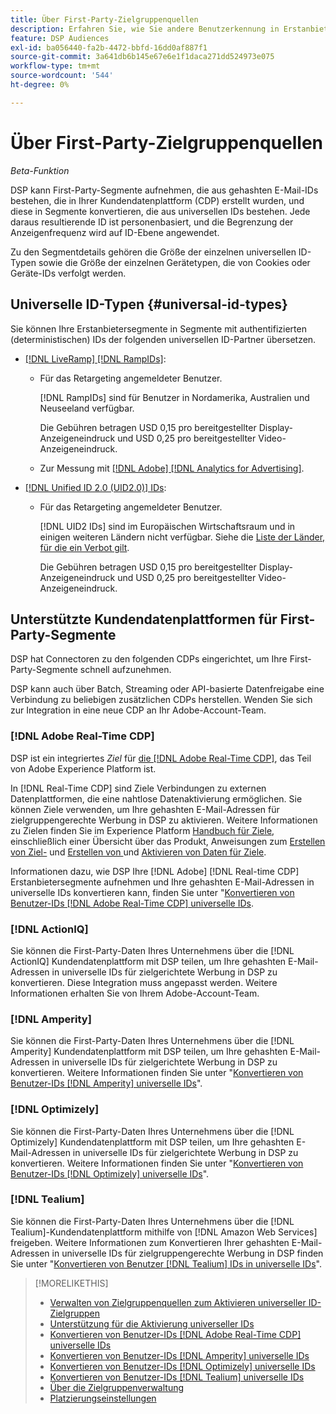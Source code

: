 ```yaml
---
title: Über First-Party-Zielgruppenquellen
description: Erfahren Sie, wie Sie andere Benutzerkennung in Erstanbietersegmenten in universelle IDs für das Cookie-lose Targeting konvertieren können.
feature: DSP Audiences
exl-id: ba056440-fa2b-4472-bbfd-16dd0af887f1
source-git-commit: 3a641db6b145e67e6e1f1daca271dd524973e075
workflow-type: tm+mt
source-wordcount: '544'
ht-degree: 0%

---
```


# Über First-Party-Zielgruppenquellen

*Beta-Funktion*

DSP kann First-Party-Segmente aufnehmen, die aus gehashten E-Mail-IDs bestehen, die in Ihrer Kundendatenplattform (CDP) erstellt wurden, und diese in Segmente konvertieren, die aus universellen IDs bestehen. Jede daraus resultierende ID ist personenbasiert, und die Begrenzung der Anzeigenfrequenz wird auf ID-Ebene angewendet<!-- Move that info. to somewhere else? -->.

Zu den Segmentdetails gehören die Größe der einzelnen universellen ID-Typen sowie die Größe der einzelnen Gerätetypen, die von Cookies oder Geräte-IDs verfolgt werden.

## Universelle ID-Typen {#universal-id-types}

<!--  Replace below with this once ID5 sources are possible 

Using your first-party data, you can create segments with IDs from the following universal ID partners.

* Authenticated (deterministic) IDs using hashed email addresses:

-->

Sie können Ihre Erstanbietersegmente in Segmente mit authentifizierten (deterministischen) IDs der folgenden universellen ID-Partner übersetzen.

* [[!DNL LiveRamp] [!DNL RampIDs]](https://liveramp.com/identity-resolution):

   * Für das Retargeting angemeldeter Benutzer.

     [!DNL RampIDs] sind für Benutzer in Nordamerika, Australien und Neuseeland verfügbar.

     Die Gebühren betragen USD 0,15 pro bereitgestellter Display-Anzeigeneindruck und USD 0,25 pro bereitgestellter Video-Anzeigeneindruck.

   * Zur Messung mit [[!DNL Adobe] [!DNL Analytics for Advertising]](/help/integrations/analytics/overview.md).

* [[!DNL Unified ID 2.0 (UID2.0)] IDs](https://unifiedid.com):

   * Für das Retargeting angemeldeter Benutzer.

     [!DNL UID2 IDs] sind im Europäischen Wirtschaftsraum und in einigen weiteren Ländern nicht verfügbar. Siehe die [Liste der Länder, für die ein Verbot gilt](/help/policies/universal-id-policy.md#prohibited-countries-uid2).

     Die Gebühren betragen USD 0,15 pro bereitgestellter Display-Anzeigeneindruck und USD 0,25 pro bereitgestellter Video-Anzeigeneindruck.

<!-- Not yet

* Probabilistic (unauthenticated) IDs using hashed email addresses:

  * [[!DNL ID5] IDs](https://id5.io): For retargeting unauthenticated site traffic, prospecting using third-party data, and measurement for both using [[!DNL Adobe] [!DNL Analytics for Advertising]](/help/integrations/analytics/overview.md). ID5 IDs are available for no fee.

    ID5 creates an ID by stitching together user signals (hashed email address) with various browser signals (such as IP address and timestamp).

    [!DNL Analytics] measurement requires all [prerequisites for implementing [!DNL Analytics for Advertising]](/help/integrations/analytics/prerequisites.md) and the [AMO ID and EF ID in your tracking URLs](/help/integrations/analytics/ids.md). You also must sign an agreement with [!DNL ID5] and set a parameter within your existing JavaScript tracking tags. <!-- Contact your Adobe Account Team for instructions. -->

<!--
    >[!NOTE]
    >
    >Third-party segments from [!DNL Eyeota] may automatically include ID5 IDs, in addition to users tracked by cookies or device IDs. The segment details include the size for each type. The usual usage fee for each segment, which is stated next to the segment name, applies; no additional fees are charged for the ID5 IDs.
-->

## Unterstützte Kundendatenplattformen für First-Party-Segmente

DSP hat Connectoren zu den folgenden CDPs eingerichtet, um Ihre First-Party-Segmente schnell aufzunehmen.

DSP kann auch über Batch, Streaming oder API-basierte Datenfreigabe eine Verbindung zu beliebigen zusätzlichen CDPs herstellen. Wenden Sie sich zur Integration in eine neue CDP an Ihr Adobe-Account-Team.

### [!DNL Adobe Real-Time CDP]

DSP ist ein integriertes *Ziel* für [die [!DNL Adobe Real-Time CDP]](https://experienceleague.adobe.com/docs/experience-platform/rtcdp/overview.html?lang=de), das Teil von Adobe Experience Platform ist.

In [!DNL Real-Time CDP] sind Ziele Verbindungen zu externen Datenplattformen, die eine nahtlose Datenaktivierung ermöglichen. Sie können Ziele verwenden, um Ihre gehashten E-Mail-Adressen für zielgruppengerechte Werbung in DSP zu aktivieren. Weitere Informationen zu Zielen finden Sie im Experience Platform [Handbuch für Ziele](https://experienceleague.adobe.com/docs/experience-platform/destinations/home.html?lang=de), einschließlich einer Übersicht über das Produkt, Anweisungen zum [Erstellen von Ziel-](https://experienceleague.adobe.com/docs/experience-platform/destinations/ui/destinations-workspace.html?lang=de) und [Erstellen von ](https://experienceleague.adobe.com/docs/experience-platform/destinations/ui/connect-destination.html?lang=de) und [Aktivieren von Daten für Ziele](https://experienceleague.adobe.com/docs/experience-platform/destinations/ui/activate/activate-segment-streaming-destinations.html?lang=de).

Informationen dazu, wie DSP Ihre [!DNL Adobe] [!DNL Real-time CDP] Erstanbietersegmente aufnehmen und Ihre gehashten E-Mail-Adressen in universelle IDs konvertieren kann, finden Sie unter &quot;[Konvertieren von Benutzer-IDs  [!DNL Adobe Real-Time CDP]  universelle IDs](/help/dsp/audiences/sources/source-adobe-rtcdp.md).

### [!DNL ActionIQ]

Sie können die First-Party-Daten Ihres Unternehmens über die [!DNL ActionIQ] Kundendatenplattform mit DSP teilen, um Ihre gehashten E-Mail-Adressen in universelle IDs für zielgerichtete Werbung in DSP zu konvertieren. Diese Integration muss angepasst werden. Weitere Informationen erhalten Sie von Ihrem Adobe-Account-Team.

### [!DNL Amperity]

Sie können die First-Party-Daten Ihres Unternehmens über die [!DNL Amperity] Kundendatenplattform mit DSP teilen, um Ihre gehashten E-Mail-Adressen in universelle IDs für zielgerichtete Werbung in DSP zu konvertieren. Weitere Informationen finden Sie unter &quot;[Konvertieren von Benutzer-IDs  [!DNL Amperity]  universelle IDs](/help/dsp/audiences/sources/source-amperity.md)&quot;.

### [!DNL Optimizely]

Sie können die First-Party-Daten Ihres Unternehmens über die [!DNL Optimizely] Kundendatenplattform mit DSP teilen, um Ihre gehashten E-Mail-Adressen in universelle IDs für zielgerichtete Werbung in DSP zu konvertieren. Weitere Informationen finden Sie unter &quot;[Konvertieren von Benutzer-IDs  [!DNL Optimizely]  universelle IDs](/help/dsp/audiences/sources/source-optimizely.md)&quot;.

### [!DNL Tealium]

Sie können die First-Party-Daten Ihres Unternehmens über die [!DNL Tealium]-Kundendatenplattform mithilfe von [!DNL Amazon Web Services] freigeben. Weitere Informationen zum Konvertieren Ihrer gehashten E-Mail-Adressen in universelle IDs für zielgruppengerechte Werbung in DSP finden Sie unter &quot;[Konvertieren von Benutzer [!DNL Tealium] IDs in universelle IDs](/help/dsp/audiences/sources/source-tealium.md)&quot;.

>[!MORELIKETHIS]
>
>* [Verwalten von Zielgruppenquellen zum Aktivieren universeller ID-Zielgruppen](source-manage.md)
>* [Unterstützung für die Aktivierung universeller IDs](/help/dsp/audiences/universal-ids.md)
>* [Konvertieren von Benutzer-IDs  [!DNL Adobe Real-Time CDP]  universelle IDs](/help/dsp/audiences/sources/source-adobe-rtcdp.md)
>* [Konvertieren von Benutzer-IDs  [!DNL Amperity]  universelle IDs](/help/dsp/audiences/sources/source-amperity.md)
>* [Konvertieren von Benutzer-IDs  [!DNL Optimizely]  universelle IDs](/help/dsp/audiences/sources/source-optimizely.md)
>* [Konvertieren von Benutzer-IDs  [!DNL Tealium]  universelle IDs](/help/dsp/audiences/sources/source-tealium.md)
>* [Über die Zielgruppenverwaltung](/help/dsp/audiences/audience-about.md)
>* [Platzierungseinstellungen](/help/dsp/campaign-management/placements/placement-settings.md)
